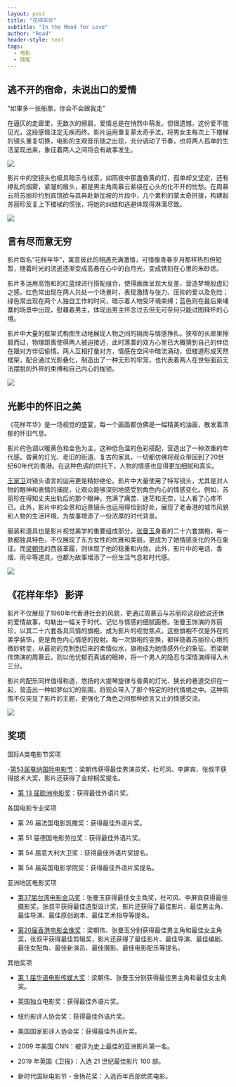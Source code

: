 ```yaml
---
layout: post
title: "花样年华"
subtitle: "In the Mood for Love"
author: "Road"
header-style: text
tags:
  - 电影
  - 随笔
---
```



逃不开的宿命，未说出口的爱情
------
"如果多一张船票，你会不会跟我走"

在逼仄的走廊里，无数次的擦肩，爱情总是在悄然中萌发。但很遗憾，这份爱不能见光，这段感情注定无疾而终。影片运用重复蒙太奇手法，将男女主每次上下楼梯的镜头重复切换，电影的主观音乐随之出现，充分调动了节奏，也将两人孤单的生活呈现出来，象征着两人之间将会有故事发生。

![](https://picture.gptkong.com/20250113/1347ae7e00dd394a7fbb754ded7ea776ea.png)

影片中的空镜头也极具暗示与线索，如雨夜中那盏昏黄的灯，孤单却又坚定，还有缭乱的烟雾，紧皱的眉头，都是男主角周慕云萦绕在心头的化不开的忧愁。在周慕云将苏丽珍约到宾馆欲与其奔赴新加坡的片段中，几个累积的蒙太奇拼接，构建起苏丽珍反复上下楼梯的慌张，将她的纠结和逃避体现得淋漓尽致。

![](https://picture.gptkong.com/20250113/13507704fbf3a54f0dac4da8172dcf0d1e.png)

言有尽而意无穷
-------


影片取名“花样年华”，寓意彼此的相遇充满激情，可惜像青春岁月那样热烈但短暂，随着时光的流逝逐渐变成高悬在心中的白月光，变成镌刻在心里的朱砂痣。

影片多运用高饱和的红蓝绿进行搭配组合，使得画面呈现大反差，营造梦境般虚幻之感。红色常出现在两人共处一个场景时，表现激情与张力、压抑的爱以及危险；绿色常出现在两个人独自工作的时间，暗示着人物受环境束缚；蓝色则在最后柬埔寨的场景中出现，慰藉着男主，体现出男主怀念过去但无可奈何只能试图释怀的心境。

影片中大量的框架式构图生动地展现人物之间的隔阂与情感挣扎。狭窄的长廊里擦肩而过，物理距离使得两人被迫接近，此时落寞的双方心里已大概猜到自己的伴侣在跟对方伴侣偷情。两人互相打量对方，情感在空间中暗流涌动，但楼道形成天然框架，配合通过光影叠化，制造出了一种无形的牢笼，也代表着两人在世俗面前无法摆脱的外界的束缚和自己内心的枷锁。

![](https://picture.gptkong.com/20250113/13238bedfd6ed14ff3b739632be7f5278b.png)


光影中的怀旧之美
---

《花样年华》是一场视觉的盛宴，每一个画面都仿佛是一幅精美的油画，散发着浓郁的怀旧气息。

影片的色调以暖黄色和金色为主，这种低色温的色彩搭配，营造出了一种浓重的年代感。昏黄的灯光、老旧的街道、复古的家具，一切都仿佛将观众带回到了20世纪60年代的香港。在这种色调的烘托下，人物的情感也显得更加细腻和真实。

[王家卫](https://baike.baidu.com/item/%E7%8E%8B%E5%AE%B6%E5%8D%AB/373607)对镜头语言的运用更是精妙绝伦。影片中大量使用了特写镜头，尤其是对人物的眼神和表情的捕捉，让观众能够深刻地感受到角色内心的情感变化。例如，苏丽珍在得知丈夫出轨后的那个眼神，充满了痛苦、迷茫和无奈，让人看了心疼不已。此外，影片中的全景和远景镜头也运用得恰到好处，展现了老香港的城市风貌和人物的生活环境，为故事增添了一份浓厚的时代背景。

服装和道具也是影片视觉美学的重要组成部分。[张曼玉](https://baike.baidu.com/item/%E5%BC%A0%E6%9B%BC%E7%8E%89/328181?fromModule=lemma_search-box)身着的二十六套旗袍，每一款都独具特色，不仅展现了东方女性的优雅和美丽，更成为了她情感变化的外在象征。而[梁朝伟](https://baike.baidu.com/item/%E6%A2%81%E6%9C%9D%E4%BC%9F/168480?fromModule=lemma_inlink)的西装革履，则体现了他的稳重和内敛。此外，影片中的电话、香烟、雨伞等道具，也都为故事增添了一份生活气息和时代感。

![](https://picture.gptkong.com/20250113/13257b032f16a74b3883941cbe0601b75c.png)

《花样年华》 影评
---

影片不仅展现了1960年代香港社会的风貌，更通过周慕云与苏丽珍这段欲说还休的爱情故事，勾勒出一幅关于时代、记忆与情感的细腻画卷。张曼玉饰演的苏丽珍，以其二十六套各具风情的旗袍，成为影片的视觉焦点。这些旗袍不仅是外在的美学装饰，更是角色内心情感的投射。每一次旗袍的变换，都伴随着苏丽珍心境的微妙转变，从最初的克制到后来的柔情似水，旗袍成为她情感外化的象征。而梁朝伟饰演的周慕云，则以他忧郁而真诚的眼神，将一个男人的隐忍与深情演绎得入木三分。

影片的配乐同样值得称道，悠扬的大提琴旋律与昏黄的灯光、狭长的巷道交织在一起，营造出一种如梦似幻的氛围，将观众带入了那个特定的时代情境之中。这种氛围不仅突显了影片的主题，更强化了角色之间那种欲言又止的情感交流。

![](https://picture.gptkong.com/20250113/13175f4756906e42adbf810379f5c9c7ce.jpg)


奖项
--

国际A类电影节奖项

-[第53届戛纳国际电影节](https://baike.baidu.com/item/%E7%AC%AC53%E5%B1%8A%E6%88%9B%E7%BA%B3%E5%9B%BD%E9%99%85%E7%94%B5%E5%BD%B1%E8%8A%82/14812512?fromModule=lemma_inlink)：梁朝伟获得最佳男演员奖，杜可风、李屏宾、张叔平获得技术大奖，影片还获得了金棕榈奖提名。

- [第 13 届欧洲电影奖](https://baike.baidu.com/item/%E7%AC%AC13%E5%B1%8A%E6%AC%A7%E6%B4%B2%E7%94%B5%E5%BD%B1%E5%A5%96/17514140?fromModule=lemma_inlink)：获得最佳外语片奖。

各国电影专业奖项

- 第 26 届法国电影凯撒奖：获得最佳外语片奖。

- 第 51 届德国电影劳拉奖：获得最佳外语片奖。

- 第 54 届意大利大卫奖：获得最佳外语片奖提名。

- 第 54 届英国电影学院奖：获得最佳外语片奖提名。


亚洲地区电影奖项

- [第37届台湾电影金马奖](https://baike.baidu.com/item/%E7%AC%AC37%E5%B1%8A%E5%8F%B0%E6%B9%BE%E7%94%B5%E5%BD%B1%E9%87%91%E9%A9%AC%E5%A5%96/10483919?fromModule=lemma_inlink)：张曼玉获得最佳女主角奖，杜可风、李屏宾获得最佳摄影奖，张叔平获得最佳造型设计奖，影片还获得了最佳影片、最佳男主角、最佳导演、最佳原创剧本、最佳艺术指导等提名。

- [第20届香港电影金像奖](https://baike.baidu.com/item/%E7%AC%AC20%E5%B1%8A%E9%A6%99%E6%B8%AF%E7%94%B5%E5%BD%B1%E9%87%91%E5%83%8F%E5%A5%96/10325126?fromModule=lemma_inlink)：梁朝伟、张曼玉分别获得最佳男主角和最佳女主角奖，张叔平获得最佳剪辑奖，影片还获得了最佳影片、最佳导演、最佳编剧、最佳女配角、最佳新演员、最佳摄影、最佳电影配乐等提名。

其他奖项

- [第 1 届华语电影传媒大奖](https://baike.baidu.com/item/%E7%AC%AC1%E5%B1%8A%E5%8D%8E%E8%AF%AD%E7%94%B5%E5%BD%B1%E4%BC%A0%E5%AA%92%E5%A4%A7%E5%A5%96/3842593?fromModule=lemma_inlink)：梁朝伟、张曼玉分别获得最佳男主角和最佳女主角奖。

- 英国独立电影奖：获得最佳外语片奖。

- 纽约影评人协会奖：获得最佳外语片奖。

- 美国国家影评人协会奖：获得最佳外语片奖。

- 2009 年美国 CNN：被评为史上最佳的亚洲影片第一名。

- 2019 年英国《卫报》：入选 21 世纪最佳影片 100 部。

- 新时代国际电影节・金扬花奖：入选百年百部优质电影。
